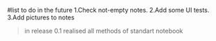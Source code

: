 #list to do in the future
1.Check not-empty notes.
2.Add some UI tests.
3.Add pictures to notes

>in release 0.1 realised all methods of standart notebook